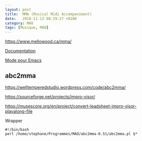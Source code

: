 ```yaml
---
layout: post
title:  MMA (Musical Midi Accompaniment)
date:   2018-11-13 08:29:27 +0100
category: MAO
tags: [Musique, MAO]
---
```


<https://www.mellowood.ca/mma/>

[Documentation](https://www.mellowood.ca/mma/online-docs/mma.html)

[Mode pour Emacs](https://perso.univ-rennes1.fr/san.vu-ngoc/prog/mma.el)

## abc2mma

<https://welltemperedstudio.wordpress.com/code/abc2mma/>

<https://sourceforge.net/projects/impro-visor/>

<https://musescore.org/en/project/convert-leadsheet-impro-visor-playalong-file>

Wrapper

	#!/bin/bash
	perl /home/stephane/Programmes/MAO/abc2mma-0.51/abc2mma.pl $*
